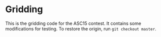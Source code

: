 # Gridding

This is the gridding code for the ASC15 contest. It contains some modifications for testing. To restore the origin, run `git checkout master`.
